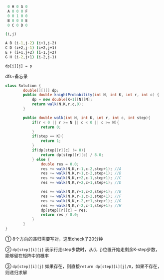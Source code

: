 ```java
 0 H 0 G 0
 A 0 0 0 F
 0 0 1 0 0
 B 0 0 0 E
 0 C 0 D 0
```

```cmd
(i,j)

A B (i-1,j-2) (i+1,j-2)
C D (i+2,j-1) (i+2,j+1)
E F (i+1,j+2) (i-1,j+2)
G H (i-2,j+1) (i-2,j-1)

dp[i][j] = p

```



dfs+备忘录

```java
class Solution {
        double[][][] dp;
        public double knightProbability(int N, int K, int r, int c) {
            dp = new double[K+1][N][N];
            return walk(N,K,r,c,0);
        }

        public double walk(int N, int K, int r, int c, int step){
            if(r < 0 || r >= N || c < 0 || c >= N){
                return 0;
            }
            if(step == K){
                return 1;
            }
            if(dp[step][r][c] != 0){
                return dp[step][r][c] / 8.0;
            } else {
                double res = 0.0;
                res += walk(N,K,r-1,c-2,step+1); //A
                res += walk(N,K,r+1,c-2,step+1); //B
                res += walk(N,K,r+2,c-1,step+1); //C
                res += walk(N,K,r+2,c+1,step+1); //D

                res += walk(N,K,r+1,c+2,step+1); //E
                res += walk(N,K,r-1,c+2,step+1); //F
                res += walk(N,K,r-2,c+1,step+1); //G
                res += walk(N,K,r-2,c-1,step+1); //H
                dp[step][r][c] = res;
                return res / 8.0;
            }
        }
}
```

① 8个方向的递归需要写对，这里check了20分钟

② `dp[step][i][j]` 表示行走step步数时，从(i，j)位置开始走剩余K-step步数，能够留在矩阵中的概率

③ `dp[step][i][j]` 如果存在，则直接`return dp[step][i][j]/8`，如果不存在，则递归求解



















































